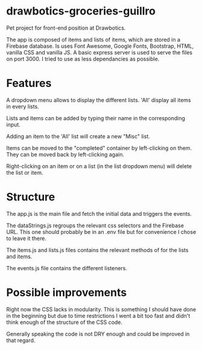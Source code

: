 # drawbotics-groceries-guillro

Pet project for front-end position at Drawbotics.

The app is composed of items and lists of items, which are stored in a Firebase database. Is uses Font Awesome, Google Fonts, Bootstrap, HTML, vanilla CSS and vanilla JS. A basic express server is used to serve the files on port 3000. I tried to use  as less dependancies as possible.

# Features

A dropdown menu allows to display the different lists. 'All' display all items in every lists.

Lists and items can be added by typing their name in the corresponding input.

Adding an item to the 'All' list will create a new "Misc" list.

Items can be moved to the "completed" container by left-clicking on them. They can be moved back by left-clicking again.

Right-clicking on an item or on a list (in the list dropdown menu) will delete the list or item.

# Structure

The app.js is the main file and fetch the initial data and triggers the events.

The dataStrings.js regroups the relevant css selectors and the Firebase URL. This one should probably be in an .env file but for convenience I chose to leave it there.

The items.js and lists.js files contains the relevant methods of for the lists and items.

The events.js file contains the different listeners.

# Possible improvements

Right now the CSS lacks in modularity. This is something I should have done in the beginning but due to time restrictions I went a bit too fast and didn't think enough of the structure of the CSS code.

Generally speaking the code is not DRY enough and could be improved in that regard.
